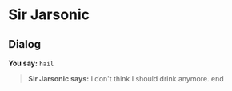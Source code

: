 # Sir Jarsonic
## Dialog

**You say:** `hail`



>**Sir Jarsonic says:** I don't think I should drink anymore.
end
